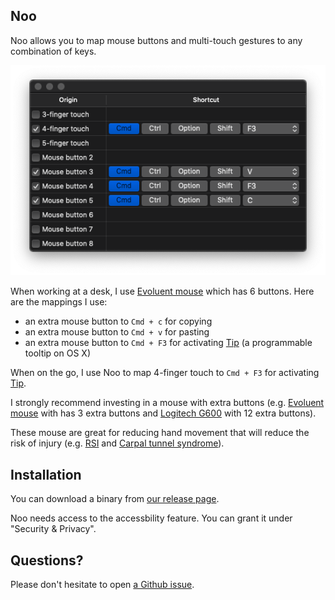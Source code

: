 Noo
----

Noo allows you to map mouse buttons and multi-touch gestures to any combination of keys.

![screenshot](./screenshot.png)

When working at a desk, I use [Evoluent mouse](https://evoluent.com/) which has 6 buttons. Here are the mappings I use:

* an extra mouse button to `Cmd + c` for copying
* an extra mouse button to `Cmd + v` for pasting
* an extra mouse button to `Cmd + F3` for activating [Tip](https://github.com/tanin47/tip) (a programmable tooltip on OS X)

When on the go, I use Noo to map 4-finger touch to `Cmd + F3` for activating [Tip](https://github.com/tanin47/tip). 

I strongly recommend investing in a mouse with extra buttons (e.g. [Evoluent mouse](https://evoluent.com/) with has 3 extra buttons and [Logitech G600](https://www.amazon.com/Logitech-Gaming-Backlit-Programmable-Buttons/dp/B0086UK7IQ/) with 12 extra buttons). 

These mouse are great for reducing hand movement that will reduce the risk of injury (e.g. [RSI](https://www.nhs.uk/conditions/repetitive-strain-injury-rsi/) and [Carpal tunnel syndrome](https://www.webmd.com/pain-management/carpal-tunnel/carpal-tunnel-syndrome#1)).

Installation
-------------

You can download a binary from [our release page](https://github.com/tanin47/noo/releases).

Noo needs access to the accessbility feature. You can grant it under "Security & Privacy".


Questions?
-----------

Please don't hesitate to open [a Github issue](https://github.com/tanin47/noo/issues).
